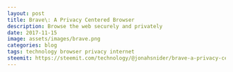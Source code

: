 ```yaml
---
layout: post
title: Brave\: A Privacy Centered Browser
description: Browse the web securely and privately
date: 2017-11-15
image: assets/images/brave.png
categories: blog
tags: technology browser privacy internet
steemit: https://steemit.com/technology/@jonahsnider/brave-a-privacy-centered-browser
---
```

